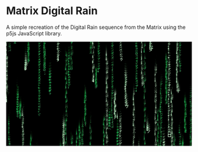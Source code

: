 # Matrix Digital Rain

A simple recreation of the Digital Rain sequence from the Matrix using the p5js JavaScript library.

![Matrix](digital_green_rain.gif)
